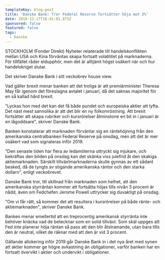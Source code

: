 ```yaml
---
templateKey: blog-post
title: 'Danske Bank: Tror Federal Reserve fortsätter höja mot 3%'
date: 2018-12-17T16:41:01.875Z
sponsored: false
featured: false
tags:
  - Danske
---
```

STOCKHOLM (Fonder Direkt) Nyheter relaterade till handelskonflikten mellan USA och Kina förväntas skapa fortsatt volatilitet på marknaderna. För tillfället råder eldupphör, men det är alltjämt högst osäkert när och hur handelskriget slutar.


Det skriver Danske Bank i sitt veckobrev house view.

Vad gäller brexit menar banken att det troliga är att premiärminister Theresa May får igenom det föreslagna avtalet i januari, då det saknas majoritet för en så kallad hård brexit.

"Lyckas hon med det kan det få både pundet och europeiska aktier att lyfta. Det näst mest sannolika är att det blir en ny folkomröstning. Att brexit fortsätter att skapa rubriker och kursrörelser åtminstone en bit in i januari är en lågoddsare", skriver Danske Bank.

Banken konstaterar att marknaden förväntar sig en räntehöjning från den amerikanska centralbanken Federal Reserve på onsdag, men att det är mer osäkert vad som signaleras inför 2019.

"Den senaste tiden har flera av ledamöterna uttryckt sig mjukare, och bekräftas den bilden på onsdag kan det skänka viss julefrid åt den skakiga aktiemarknaden. Särskilt tillväxtmarknaderna skulle gynnas av ett sådant besked, då de tyngts av stigande amerikanska räntor och den starka dollarn", enligt veckobrevet.

Danske Bank tror, till skillnad från marknaden som helhet, att den amerikanska styrräntan kommer att fortsätta höjas tills nivån 3 procent är nådd, även om Fedchefen Jerome Powell uttrycker sig duvaktigt på onsdag.

"Om vi får rätt, så kommer det att resultera i kursrörelser på både ränte- och aktiemarknaden", skriver Danske Bank.

Banken menar emellertid att en treprocentig amerikansk styrränta inte behöver knäcka vad de betecknar som en solid tillväxt. Som skäl uppges att Fed inte planerar höja räntan så pass att den blir åtstramande, utan bara tills den är neutral, vilket de räknar med att den är vid 3 procent.

Gällande allokering inför 2019 går Danske Bank in i det nya året med synen att aktier kommer ge högre avkastning än obligationer, varför banken har en fortsatt övervikt i aktier och undervikt i obligationer.
